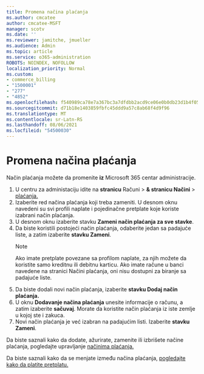 ```yaml
---
title: Promena načina plaćanja
ms.author: cmcatee
author: cmcatee-MSFT
manager: scotv
ms.date: ''
ms.reviewer: jamitche, jmueller
ms.audience: Admin
ms.topic: article
ms.service: o365-administration
ROBOTS: NOINDEX, NOFOLLOW
localization_priority: Normal
ms.custom:
- commerce_billing
- "1500001"
- "277"
- "4852"
ms.openlocfilehash: f540989ca78e7a367bc3a7dfdbb2acd9ce06e0b0db23d1b4f05835ae0061c113
ms.sourcegitcommit: d71b18e1403859fbfc45ddd9a57c8ab68f4d9f96
ms.translationtype: MT
ms.contentlocale: sr-Latn-RS
ms.lasthandoff: 08/06/2021
ms.locfileid: "54500030"
---
```

# <a name="change-payment-method"></a>Promena načina plaćanja

Način plaćanja možete da promenite **iz** Microsoft 365 centar administracije.
  
1. U centru za administaciju idite na **stranicu** Računi  >  **& stranicu Načini**  >  [plaćanja.](https://go.microsoft.com/fwlink/p/?linkid=2018806)
2. Izaberite red načina plaćanja koji treba zameniti. U desnom oknu navedeni su svi profili naplate i pojedinačne pretplate koje koriste izabrani način plaćanja.
3. U desnom oknu izaberite stavku **Zameni način plaćanja za sve stavke**.
4. Da biste koristili postojeći način plaćanja, odaberite jedan sa padajuće liste, a zatim izaberite **stavku Zameni**.
    > [!NOTE]
    > Ako imate pretplate povezane sa profilom naplate, za njih možete da koristite samo kreditnu ili debitnu karticu. Ako imate račune u banci  navedene na stranici Načini plaćanja, oni nisu dostupni za biranje sa padajuće liste.
5. Da biste dodali novi način plaćanja, izaberite **stavku Dodaj način plaćanja.**
6. U oknu **Dodavanje načina plaćanja** unesite informacije o računu, a zatim izaberite **sačuvaj**. Morate da koristite način plaćanja iz iste zemlje u kojoj ste i zakuca.
7. Novi način plaćanja je već izabran na padajućim listi. Izaberite **stavku Zameni**.

Da biste saznali kako da dodate, ažurirate, zamenite ili izbrišete načine plaćanja, pogledajte upravljanje [načinima plaćanja.](/microsoft-365/commerce/billing-and-payments/manage-payment-methods)

Da biste saznali kako da se menjate između načina plaćanja, [pogledajte kako da platite pretplatu.](/microsoft-365/commerce/billing-and-payments/pay-for-your-subscription)